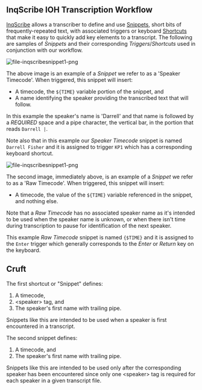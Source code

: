 
## InqScribe IOH Transcription Workflow

[InqScribe](https://www.inqscribe.com) allows a transcriber to define and use [Snippets](http://docs.inqscribe.com/2.2/snippets.html), short bits of frequently-repeated text, with associated triggers or keyboard [Shortcuts](http://docs.inqscribe.com/2.2/keyboardshortcuts.html) that make it easy to quickly add key elements to a transcript.  The following are samples of *Snippets* and their corresponding *Triggers*/*Shortcuts* used in conjunction with our workflow.

![file-inqscribesnippet1-png](https://gist.githubusercontent.com/McFateM/f4e061eb17ce6d645e51c9d0f2a93814/raw/ff7e69a4a5953149a7dd8f3a86f9565c2e4e7017/InqScribeSnippet1.png)

The above image is an example of a *Snippet* we refer to as a 'Speaker Timecode'.  When triggered, this snippet will insert:

  - A timecode, the `${TIME}` variable portion of the snippet, and
  - A name identifying the speaker providing the transcribed text that will follow.  

In this example the speaker's name is 'Darrell' and that name is followed by a *REQUIRED* space and a pipe character, the vertical bar, in the portion that reads `Darrell |`.

Note also that in this example our *Speaker Timecode* snippet is named `Darrell Fisher` and it is assigned to trigger `KP1` which has a corresponding keyboard shortcut.

![file-inqscribesnippet1-png](https://gist.githubusercontent.com/McFateM/f4e061eb17ce6d645e51c9d0f2a93814/raw/ff7e69a4a5953149a7dd8f3a86f9565c2e4e7017/InqScribeSnippet2.png)

The second image, immediately above, is an example of a *Snippet* we refer to as a 'Raw Timecode'.  When triggered, this snippet will insert:

  - A timecode, the value of the `${TIME}` variable referenced in the snippet, and nothing else.

Note that a *Raw Timecode* has no associated speaker name as it's intended to be used when the speaker name is unknown, or when there isn't time during transcription to pause for identification of the next speaker.

This example *Raw Timecode* snippet is named `{$TIME}` and it is assigned to the `Enter` trigger which generally corresponds to the *Enter* or *Return* key on the keyboard.  

## Cruft

The first shortcut or "Snippet" defines:
1) A timecode,
2) \<speaker> tag, and
3) The speaker's first name with trailing pipe.

Snippets like this are intended to be used when a speaker is first encountered in a transcript.

The second snippet defines:
1) A timecode, and
2) The speaker's first name with trailing pipe.

Snippets like this are intended to be used only after the corresponding speaker has been encountered since only one \<speaker> tag is required for each speaker in a given transcript file.

